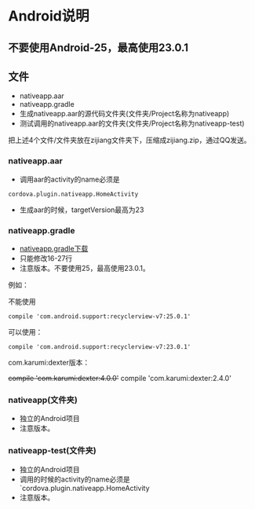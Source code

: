 # Android说明

## 不要使用Android-25，最高使用23.0.1
## 文件
- nativeapp.aar
- nativeapp.gradle
- 生成nativeapp.aar的源代码文件夹(文件夹/Project名称为nativeapp)
- 测试调用的nativeapp.aar的文件夹(文件夹/Project名称为nativeapp-test)

把上述4个文件/文件夹放在zijiang文件夹下，压缩成zijiang.zip，通过QQ发送。

### nativeapp.aar
- 调用aar的activity的name必须是
```
cordova.plugin.nativeapp.HomeActivity
```
- 生成aar的时候，targetVersion最高为23

### nativeapp.gradle
- [nativeapp.gradle下载](https://github.com/zhouzhongyuan/cordova-plugin-native/blob/master/src/android/libs/nativeapp.gradle)
- 只能修改16-27行
- 注意版本。不要使用25，最高使用23.0.1。

例如：

不能使用
```
compile 'com.android.support:recyclerview-v7:25.0.1'
```
可以使用：
```
compile 'com.android.support:recyclerview-v7:23.0.1'
```

com.karumi:dexter版本：

~~compile 'com.karumi:dexter:4.0.0'~~
compile 'com.karumi:dexter:2.4.0'

### nativeapp(文件夹)
- 独立的Android项目
- 注意版本。

### nativeapp-test(文件夹)
- 独立的Android项目
- 调用的时候的activity的name必须是`cordova.plugin.nativeapp.HomeActivity
- 注意版本。
